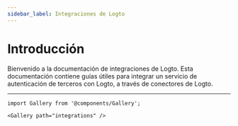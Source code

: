 ```yaml
---
sidebar_label: Integraciones de Logto
---
```


# Introducción

Bienvenido a la documentación de integraciones de Logto. Esta documentación contiene guías útiles para integrar un servicio de autenticación de terceros con Logto, a través de conectores de Logto.

---

```mdx-code-block
import Gallery from '@components/Gallery';

<Gallery path="integrations" />
```
